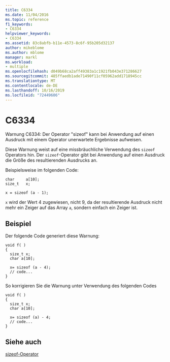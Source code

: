 ```yaml
---
title: C6334
ms.date: 11/04/2016
ms.topic: reference
f1_keywords:
- C6334
helpviewer_keywords:
- C6334
ms.assetid: 83c8abfb-b11e-4573-8c6f-95b205d32137
author: mikeblome
ms.author: mblome
manager: markl
ms.workload:
- multiple
ms.openlocfilehash: d049b68ca2aff49383a1c1921fb043e371286627
ms.sourcegitcommit: 485ffaedb1ade71490f11cf05962add1718945cc
ms.translationtype: MT
ms.contentlocale: de-DE
ms.lasthandoff: 10/16/2019
ms.locfileid: "72449606"
---
```

# <a name="c6334"></a>C6334
Warnung C6334: Der Operator "sizeof" kann bei Anwendung auf einen Ausdruck mit einem Operator unerwartete Ergebnisse aufweisen.

 Diese Warnung weist auf eine missbräuchliche Verwendung des `sizeof` Operators hin. Der `sizeof`-Operator gibt bei Anwendung auf einen Ausdruck die Größe des resultierenden Ausdrucks an.

 Beispielsweise im folgenden Code:

```
char     a[10];
size_t   x;

x = sizeof (a - 1);
```

 `x` wird der Wert 4 zugewiesen, nicht 9, da der resultierende Ausdruck nicht mehr ein Zeiger auf das Array `a`, sondern einfach ein Zeiger ist.

## <a name="example"></a>Beispiel
 Der folgende Code generiert diese Warnung:

```
void f( )
{
  size_t x;
  char a[10];

  x= sizeof (a - 4);
  // code...
}
```

 So korrigieren Sie die Warnung unter Verwendung des folgenden Codes

```
void f( )
{
  size_t x;
  char a[10];

  x= sizeof (a) - 4;
  // code...
}
```

## <a name="see-also"></a>Siehe auch
 [sizeof-Operator](/cpp/cpp/sizeof-operator)
